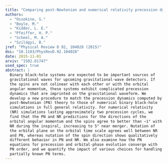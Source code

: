 ```yaml
---
title: "Comparing post-Newtonian and numerical relativity precession dynamics"
authors:
  - "Ossokine, S."
  - "Boyle, M."
  - "Kidder, L. E."
  - "Pfeiffer, H. P."
  - "Scheel, M. A."
  - "Szilágyi, B."
jref: "Physical Review D 92, 104028 (2015)"
doi: "10.1103/PhysRevD.92.104028"
date: 2015-11-01
arxiv: "1502.01747"
used_spec: true
abstract: |
  Binary black-hole systems are expected to be important sources of
  gravitational waves for upcoming gravitational-wave detectors. If
  the spins are not colinear with each other or with the orbital
  angular momentum, these systems exhibit complicated precession
  dynamics that are imprinted on the gravitational waveform. We
  develop a new procedure to match the precession dynamics computed by
  post-Newtonian (PN) theory to those of numerical binary black-hole
  simulations in full general relativity. For numerical relativity
  (NR) simulations lasting approximately two precession cycles, we
  find that the PN and NR predictions for the directions of the
  orbital angular momentum and the spins agree to better than ∼1° with
  NR during the inspiral, increasing to 5° near merger. Nutation of
  the orbital plane on the orbital time scale agrees well between NR
  and PN, whereas nutation of the spin direction shows qualitatively
  different behavior in PN and NR. We also examine how the PN
  equations for precession and orbital-phase evolution converge with
  PN order, and we quantify the impact of various choices for handling
  partially known PN terms.
---
```

